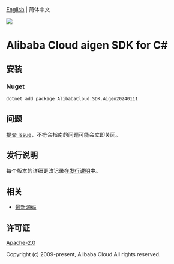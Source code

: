 [English](README.md) | 简体中文

![](https://aliyunsdk-pages.alicdn.com/icons/AlibabaCloud.svg)

# Alibaba Cloud aigen SDK for C#

## 安装

### Nuget

```bash
dotnet add package AlibabaCloud.SDK.Aigen20240111
```

## 问题

[提交 Issue](https://github.com/aliyun/alibabacloud-csharp-sdk/issues/new)，不符合指南的问题可能会立即关闭。

## 发行说明

每个版本的详细更改记录在[发行说明](./ChangeLog.md)中。

## 相关

* [最新源码](https://github.com/aliyun/alibabacloud-csharp-sdk/)

## 许可证

[Apache-2.0](http://www.apache.org/licenses/LICENSE-2.0)

Copyright (c) 2009-present, Alibaba Cloud All rights reserved.
